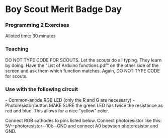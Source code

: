 <h1>Boy Scout Merit Badge Day</h1>
<h3>Programming 2 Exercises</h3>

Alloted time: 30 minutes

<h3>Teaching</h3> 
DO NOT TYPE CODE FOR SCOUTS. Let the scouts do all typing. They learn by 
doing. Have the "List of Arduino functions.pdf" on the other side 
of the screen and ask them which function matches. Again, DO NOT TYPE CODE
for scouts. 

<h3>Use with the following circuit</h3>
- Common-anode RGB LED (only the R and G are necessary)
- Photoresistor/button
MAKE SURE the green LED has twice the resistance as red and blue. 
This allows for a nice "yellow" color. 

Connect RGB cathodes to pins listed below. Connect photoresistor
like this: 5V--photoresistor--10k--GND and connect A0 between 
photoresistor and GND. 